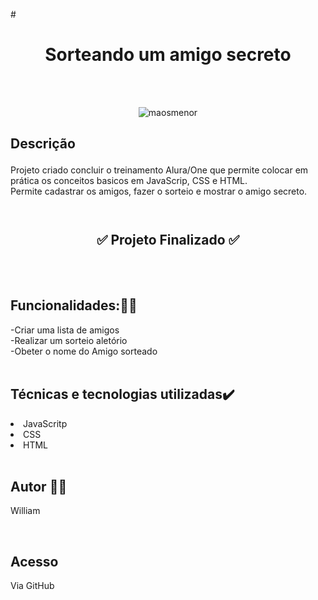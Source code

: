 #<h1 align=center>**Sorteando um amigo secreto**</h1><br><br>
<div align=center>
 
![maosmenor](https://github.com/user-attachments/assets/201f4c16-19d8-4401-9710-00219036ddcb)

</div>

## <p>**Descrição**</p>
Projeto criado concluir o treinamento Alura/One que permite colocar em prática os conceitos basicos em JavaScrip, CSS e HTML. <br>Permite cadastrar os amigos, fazer o sorteio e mostrar o amigo secreto.  <br><br>
# <h2 align=center>✅ Projeto Finalizado ✅</h2><br><br>
## Funcionalidades:🔧🔧 
-Criar uma lista de amigos  
-Realizar um sorteio aletório  
-Obeter o nome do Amigo sorteado  <br><br>
 ## Técnicas e tecnologias utilizadas✔️
<li> JavaScritp </li>
<li>CSS</li>
<li>HTML</li><br>

## Autor 👷‍♂️ 

 <p>William</p><br>

## Acesso
Via GitHub
